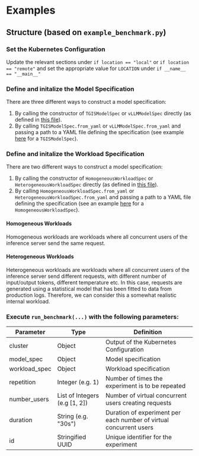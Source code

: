 # Examples

## Structure (based on `example_benchmark.py`)

### Set the Kubernetes Configuration
Update the relevant sections under `if location == "local"` or `if location == "remote"` and set the appropriate value for `LOCATION` under `if __name__ == "__main__"`

### Define and initalize the Model Specification
There are three different ways to construct a model specification:
1. By calling the constructor of `TGISModelSpec` or `vLLMModelSpec` directly (as defined in [this file](https://github.com/fmperf-project/fmperf/blob/main/fmperf/ModelSpecs.py)).
2. By calling `TGISModelSpec.from_yaml` or `vLLMModelSpec.from_yaml` and passing a path to a YAML file defining the specification (see example [here](https://github.com/fmperf-project/fmperf/blob/main/examples/model_specifications_tgis_one.yml) for a `TGISModelSpec`).

### Define and initalize the Workload Specification
There are two different ways to construct a model specification:
1. By calling the constructor of `HomogeneousWorkloadSpec` or `HeterogeneousWorkloadSpec` directly (as defined in [this file](https://github.com/fmperf-project/fmperf/blob/main/fmperf/WorkloadSpecs.py)).
2. By calling `HomogeneousWorkloadSpec.from_yaml` or `HeterogeneousWorkloadSpec.from_yaml` and passing a path to a YAML file defining the specification 
(see an example [here](https://github.com/fmperf-project/fmperf/blob/main/examples/workload_specifications.yml) for a `HomogeneousWorkloadSpec`).

#### Homogeneous Workloads
Homogeneous workloads are workloads where all concurrent users of the inference server send the same request.
#### Heterogeneous Workloads
Heterogeneous workloads are workloads where all concurrent users of the inference server send different requests, 
with different number of input/output tokens, different temperature etc.
In this case, requests are generated using a statistical model that has been fitted to data from production logs. 
Therefore, we can consider this a somewhat realistic internal workload. 


### Execute `run_benchmark(...)` with the following parameters:
| Parameter     | Type                          | Definition                                                            |
|---------------|-------------------------------|-----------------------------------------------------------------------|
| cluster       | Object                        | Output of the Kubernetes Configuration                                |
| model_spec    | Object                        | Model specification                                                   |
| workload_spec | Object                        | Workload specification                                                |
| repetition    | Integer (e.g. 1)              | Number of times the experiment is to be repeated                      |
| number_users  | List of Integers (e.g [1, 2]) | Number of virtual concurrent users creating requests                  |
| duration      | String (e.g. "30s")           | Duration of experiment per each number of virtual concurrent users    |
| id            | Stringified UUID              | Unique identifier for the experiment                                  |
